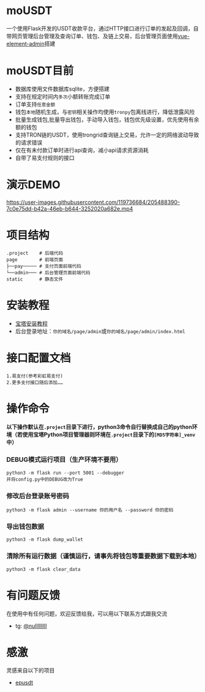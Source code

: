# moUSDT
一个使用Flask开发的USDT收款平台，通过HTTP接口进行订单的发起及回调，自带网页管理后台管理及查询订单、钱包、及链上交易，后台管理页面使用[vue-element-admin](https://github.com/PanJiaChen/vue-element-admin)搭建


# moUSDT目前
* 数据库使用文件数据库sqlite，方便搭建
* 支持在规定时间内`多次`小额转账完成订单
* 订单支持`任意金额`
* 钱包`本地`随机生成，与`密钥`相关操作均使用`tronpy`包离线进行，降低泄露风险
* 批量生成钱包,批量导出钱包，手动导入钱包，钱包优先级设置，优先使用有余额的钱包
* 支持TRON链的USDT，使用trongrid查询链上交易，允许一定的网络波动导致的请求错误
* 仅在有未付款订单时进行api查询，减小api请求资源消耗
* 自带了易支付规则的接口

# 演示DEMO
https://user-images.githubusercontent.com/119736684/205488390-7c0e75dd-b42a-46eb-b644-3252020a682e.mp4


# 项目结构
```angular2html
.project    # 后端代码
page        # 前端页面
├──pay───── # 支付页面前端代码
└──admin─── # 后台管理页面前端代码
static      # 静态文件
```

# 安装教程
- [宝塔安装教程](wiki/BT_RUN.md)
- 后台登录地址：`你的域名/page/admin`或`你的域名/page/admin/index.html`

# 接口配置文档
    1.易支付(参考彩虹易支付)
    2.更多支付接口随后添加……

# 操作命令
#### 以下操作默认在`.project`目录下进行，python3命令自行替换成自己的python环境（若使用宝塔Python项目管理器则环境在`.project`目录下的`[MD5字符串]_venv`中）

### DEBUG模式运行项目（生产环境不要用）
    python3 -m flask run --port 5001 --debugger
    并将config.py中的DEBUG改为True

### 修改后台登录账号密码
    python3 -m flask admin --username 你的用户名 --password 你的密码

### 导出钱包数据
    python3 -m flask dump_wallet

### 清除所有运行数据（谨慎运行，请事先将钱包等重要数据下载到本地）
    python3 -m flask clear_data

# 有问题反馈
在使用中有任何问题，欢迎反馈给我，可以用以下联系方式跟我交流
* tg: [@nulllllllll](https://t.me/nulllllllll)


# 感激
灵感来自以下的项目

* [epusdt](https://github.com/assimon/epusdt)
